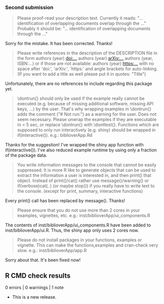 ### Second submission

> Please proof-read your description text. 
Currently it reads: "...  identification of overlapping documents overlap through the  ..."
Probably it should be: "...  identification of overlapping documents through the  ..."

Sorry for the mistake. It has been corrected. Thanks!

> Please write references in the description of the DESCRIPTION file in the form
authors (year) <doi:...>
authors (year) <arXiv:...>
authors (year, ISBN:...)
or if those are not available: authors (year) <https:...>
with no space after 'doi:', 'arXiv:', 'https:' and angle brackets for auto-linking.
(If you want to add a title as well please put it in quotes: "Title") 

Unfortunately, there are no references to include regarding this package yet.

> \dontrun{} should only be used if the example really cannot be executed (e.g. because of missing additional software, missing API keys, ...) by the user. That's why wrapping examples in \dontrun{} adds the comment ("# Not run:") as a warning for the user.
Does not seem necessary.
Please unwrap the examples if they are executable in < 5 sec, or replace \dontrun{} with \donttest{}.
Functions which are supposed to only run interactively (e.g. shiny) should be wrapped in if(interactive()).
e.g.: biblioverApp.Rd

Thanks for the suggestion! I've wrapped the shiny app function with if(interactive()). I've also reduced example runtime by using only a fraction of the package data.

> You write information messages to the console that cannot be easily suppressed. It is more R like to generate objects that can be used to extract the information a user is interested in, and then print() that object. 
Instead of print()/cat() rather use message()/warning()  or if(verbose)cat(..) (or maybe stop()) if you really have to write text to the console.
(except for print, summary, interactive functions) 

Every print() call has been replaced by message(). Thanks!

> Please ensure that you do not use more than 2 cores in your examples, vignettes, etc. e.g.: inst/biblioverApp/ui_components.R

The contents of inst/biblioverApp/ui_components.R have been added to inst/biblioverApp/ui.R. Thus, the shiny app only uses 2 cores now.

> Please do not install packages in your functions, examples or vignette. This can make the functions,examples and cran-check very slow. e.g.: inst/biblioverApp/app.R 

Sorry about that. It's been fixed now!

## R CMD check results

0 errors | 0 warnings | 1 note

* This is a new release.
